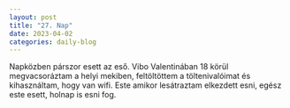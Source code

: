 ```yaml
---
layout: post
title: "27. Nap"
date: 2023-04-02
categories: daily-blog
---
```


Napközben párszor esett az eső. Vibo Valentinában 18 körül megvacsoráztam a helyi mekiben, feltöltöttem a töltenivalóimat és kihasználtam, hogy van wifi. Este amikor lesátraztam elkezdett esni, egész este esett, holnap is esni fog.
